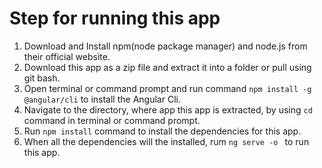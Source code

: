 # Step for running this app
1. Download and Install npm(node package manager) and node.js from their official website.
2. Download this app as a zip file and extract it into a folder or pull using git bash.
3. Open terminal or command prompt and run command `npm install -g @angular/cli` to install the Angular Cli.
3. Navigate to the directory, where app this app is extracted, by using `cd` command in terminal or command prompt. 
4. Run `npm install` command to install the dependencies for this app.
5. When all the dependencies will the installed, rum `ng serve -o ` to run this app.
